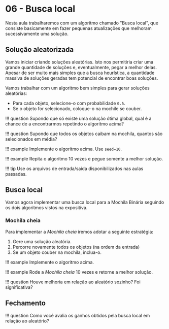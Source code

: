 # 06 - Busca local 

Nesta aula trabalharemos com um algoritmo chamado "Busca local", que consiste basicamente em fazer pequenas atualizações que melhoram sucessivamente uma solução. 

## Solução aleatorizada

Vamos iniciar criando soluções aleatórias. Isto nos permitiria criar uma grande quantidade de soluções e, eventualmente, pegar a melhor delas. Apesar de ser muito mais simples que a busca heurística, a quantidade massiva de soluções geradas tem potencial de encontrar boas soluções. 

Vamos trabalhar com um algoritmo bem simples para gerar soluções aleatórias:

* Para cada objeto, selecione-o com probabilidade `0.5`.
* Se o objeto for selecionado, coloque-o na mochile se couber.

!!! question
    Supondo que só existe uma solução ótima global, qual é a chance de a encontrarmos repetindo o algoritmo acima?

!!! question
    Supondo que todos os objetos caibam na mochila, quantos são selecionados em média?

!!! example
    Implemente o algoritmo acima. Use `seed=10`.

!!! example
    Repita o algoritmo 10 vezes e pegue somente a melhor solução.

!!! tip
    Use os arquivos de entrada/saída disponibilizados nas aulas passadas. 

## Busca local

Vamos agora implementar uma busca local para a Mochila Binária seguindo os dois algoritmos vistos na expositiva. 

### Mochila cheia

Para implementar a *Mochila cheia* iremos adotar a seguinte estratégia:

1. Gere uma solução aleatória.
2. Percorre novamente todos os objetos (na ordem da entrada)
3. Se um objeto couber na mochila, inclua-o.

!!! example
    Implemente o algoritmo acima.

!!! example
    Rode a *Mochila cheia* 10 vezes e retorne a melhor solução. 

!!! question 
    Houve melhoria em relação ao aleatório sozinho? Foi significativa?

<!--
### Substituição de objeto

Para implementar a *Substituição de objeto* iremos adotar a seguinte estratégia:

1. Gere uma solução aleatória.
2. Execute *Mochila Cheia*
3. Para cada objeto (em ordem da entrada):
    1. Verifique, para cada objeto não usado, se uma troca aumentaria o valor da mochila
    2. Em caso positivo, faça a troca e volte para o início do passo 2.
3. Repita enquanto for possível.

!!! example
    Implemente o algoritmo acima. 

!!! example
    Rode a *Substituição de objeto* 10 vezes e retorne a melhor solução. 

!!! question 
    Houve melhoria em relação ao aleatório sozinho? E a *Mochila Cheia*? Foi significativa?
-->

## Fechamento

!!! question
    Como você avalia os ganhos obtidos pela busca local em relação ao aleatório?